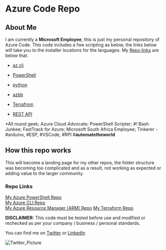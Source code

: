# Azure Code Repo

## About Me

I am currently a **Microsoft Employee**, this is just my personal repository of Azure Code. This code includes a fwe scripting as below, the links below will take you to the installer locations for the languages. My [Repo links](#repo-links) are below that.

- [az cli](https://docs.microsoft.com/en-us/cli/azure/?view=azure-cli-latest)

- [PowerShell](https://docs.microsoft.com/en-us/powershell/azure/install-az-ps?view=azps-4.3.0)

- [python](https://docs.microsoft.com/en-us/python/azure/?view=azure-python)

- [azbb](https://github.com/mspnp/template-building-blocks/wiki)

- [Terrafrom](https://www.terraform.io)

- [REST API](https://docs.microsoft.com/en-us/rest/api/azure/)  
  
*All round geek; Azure Cloud Advocate; PowerShell Scripter; #! Bash Junkee; FastTrack for Azure; Microsoft South Africa Employee; Tinkerer - #arduino, #ESP, #VSCode, #RPI #**automatetheworld**

## How this repo works

This will become a landing page for my other repos, the folder structure was becoming too complicated and as a result, not working as expected or adding value to the larger community.

### Repo Links

[My Azure PowerShell Repo](https://github.com/fskelly/flkelly-AzureCode-powershell)  
[My Azure CLI Repo](https://github.com/fskelly/flkelly-AzureCode-cli)  
[My Azure Resource Manager (ARM) Repo](https://github.com/fskelly/flkelly-AzureCode-arm)
[My Terraform Repo](https://github.com/fskelly/flkelly-AzureCode-terraform)  

**DISCLAIMER:**
This code must be tested before use and modified or rechecked as per your company / business / personal standards.

You can find me on
[Twitter](https://www.twitter.com/fskelly) or [LinkedIn](https://www.linkedin.com/in/fletcherkelly)  

![Twitter_Picture](https://res.cloudinary.com/fskelly/image/twitter_name/w_100/fskelly.jpg)  
